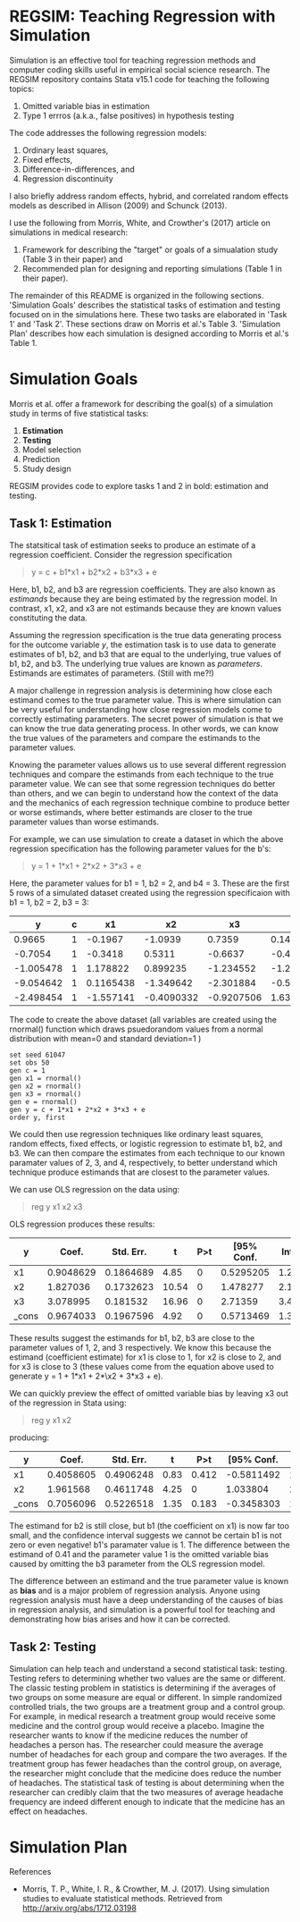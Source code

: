 # REGSIM: Teaching Regression with Simulation
Simulation is an effective tool for teaching regression methods and computer coding skills useful in empirical social science research. The REGSIM repository contains Stata v15.1 code for teaching the following topics:
1. Omitted variable bias in estimation
2. Type 1 errros (a.k.a., false positives) in hypothesis testing

The code addresses the following regression models:
1. Ordinary least squares, 
2. Fixed effects,
3. Difference-in-differences, and
4. Regression discontinuity

I also briefly address random effects, hybrid, and correlated random effects models as described in Allison (2009) and Schunck (2013).

I use the following from Morris, White, and Crowther's (2017) article on simulations in medical research:
1. Framework for describing the "target" or goals of a simualation study (Table 3 in their paper) and
2. Recommended plan for designing and reporting simulations (Table 1 in their paper).

The remainder of this README is organized in the following sections. 'Simulation Goals' describes the statistical tasks of estimation and testing focused on in the simulations here. These two tasks are elaborated in 'Task 1' and 'Task 2'. These sections draw on Morris et al.'s Table 3. 'Simulation Plan' describes how each simulation is designed according to Morris et al.'s Table 1.

# Simulation Goals
Morris et al. offer a framework for describing the goal(s) of a simulation study in terms of five statistical tasks:
1. **Estimation**
2. **Testing**
3. Model selection
4. Prediction
5. Study design

REGSIM provides code to explore tasks 1 and 2 in bold: estimation and testing.

## Task 1: Estimation
The statsitical task of estimation seeks to produce an estimate of a regression coefficient. Consider the regression specification
> y = c + b1\*x1 + b2\*x2 + b3\*x3 + e

Here, b1, b2, and b3 are regression coefficients. They are also known as *estimands* because they are being estimated by the regression model. In contrast, x1, x2, and x3 are not estimands because they are known values constituting the data.

Assuming the regression specification is the true data generating process for the outcome variable *y*, the estimation task is to use data to generate estimates of b1, b2, and b3 that are equal to the underlying, true values of b1, b2, and b3. The underlying true values are known as *parameters*. Estimands are estimates of parameters. (Still with me?!)

A major challenge in regression analysis is determining how close each estimand comes to the true parameter value. This is where simulation can be very useful for understanding how close regression models come to correctly estimating parameters. The secret power of simulation is that we can know the true data generating process. In other words, we can know the true values of the parameters and compare the estimands to the parameter values. 

Knowing the parameter values allows us to use several different regression techniques and compare the estimands from each technique to the true parameter value. We can see that some regression techniques do better than others, and we can begin to understand how the context of the data and the mechanics of each regression technique combine to produce better or worse estimands, where better estimands are closer to the true parameter values than worse estimands.

For example, we can use simulation to create a dataset in which the above regression specification has the following parameter values for the b's:
> y = 1 + 1\*x1 + 2\*x2 + 3\*x3 + e

Here, the parameter values for b1 = 1, b2 = 2, and b4 = 3. These are the first 5 rows of a simulated dataset created using the regression specificaion with b1 = 1, b2 = 2, b3 = 3:

y|c|x1|x2|x3|e
-|-|--|--|--|--
0.9665	| 1	| -0.1967	| -1.0939	| 0.7359 |	0.1433
-0.7054 |	1 |	-0.3418 |	0.5311 |	-0.6637	 | -0.4349
-1.005478|1|1.178822|0.899235|-1.234552|-1.279113
-9.054642|1|0.1165438|-1.349642|-2.301884|-0.5662479
-2.498454|1|-1.557141|-0.4090332|-0.9207506|1.639005

The code to create the above dataset (all variables are created using the rnormal() function which draws psuedorandom values from a normal distribution with mean=0 and standard deviation=1 )
```
set seed 61047
set obs 50
gen c = 1
gen x1 = rnormal()
gen x2 = rnormal()
gen x3 = rnormal()
gen e = rnormal()
gen y = c + 1*x1 + 2*x2 + 3*x3 + e
order y, first
```

We could then use regression techniques like ordinary least squares, random effects, fixed effects, or logistic regression to estimate b1, b2, and b3. We can then compare the estimates from each technique to our known paramater values of 2, 3, and 4, respectively, to better understand which technique produce estimands that are closest to the parameter values.

We can use OLS regression on the data using:
> reg y x1 x2 x3

OLS regression produces these results:

y|Coef.|Std. Err.|t|P>t|\[95% Conf.|Interval]
-|-|-|-|-|-|-
x1|0.9048629|0.1864689|4.85|0|0.5295205|1.280205
x2|1.827036|0.1732623|10.54|0|1.478277|2.175794
x3|3.078995|0.181532|16.96|0|2.71359|3.4444
\_cons|0.9674033|0.1967596|4.92|0|0.5713469|1.36346

These results suggest the estimands for b1, b2, b3 are close to the parameter values of 1, 2, and 3 respectively. We know this because the estimand (coefficient estimate) for x1 is close to 1, for x2 is close to 2, and for x3 is close to 3 (these values come from the equation above used to generate y = 1 + 1\*x1 + 2*\x2 + 3\*x3 + e).

We can quickly preview the effect of omitted variable bias by leaving x3 out of the regression in Stata using:
> reg y x1 x2

producing:

y|Coef.|Std. Err.|t|P>t|[95% Conf.|Interval]
-|-|-|-|-|-|-
x1|0.4058605|0.4906248|0.83|0.412|-0.5811492|1.39287
x2|1.961568|0.4611748|4.25|0|1.033804|2.889332
_cons|0.7056096|0.5226518|1.35|0.183|-0.3458303|1.757049

The estimand for b2 is still close, but b1 (the coefficient on x1) is now far too small, and the confidence interval suggests we cannot be certain b1 is not zero or even negative! b1's paramater value is 1. The difference between the estimand of 0.41 and the parameter value 1 is the omitted variable bias caused by omitting the b3 parameter from the OLS regression model. 

The difference between an estimand and the true parameter value is known as **bias** and is a major problem of regression analysis. Anyone using regression analysis must have a deep understanding of the causes of bias in regression analysis, and simulation is a powerful tool for teaching and demonstrating how bias arises and how it can be corrected.

## Task 2: Testing
Simulation can help teach and understand a second statistical task: testing. Testing refers to determining whether two values are the same or different. The classic testing problem in statistics is determining if the averages of two groups on some measure are equal or different. In simple randomized controlled trials, the two groups are a treatment group and a control group. For example, in medical research a treatment group would receive some medicine and the control group would receive a placebo. Imagine the researcher wants to know if the medicine reduces the number of headaches a person has. The researcher could measure the average number of headaches for each group and compare the two averages. If the treatment group has fewer headaches than the control group, on average, the researcher might conclude that the medicine does reduce the number of headaches. The statistical task of testing is about determining when the researcher can credibly claim that the two measures of average headache frequency are indeed different enough to indicate that the medicine has an effect on headaches.

# Simulation Plan




References
* Morris, T. P., White, I. R., & Crowther, M. J. (2017). Using simulation studies to evaluate statistical methods. Retrieved from http://arxiv.org/abs/1712.03198
